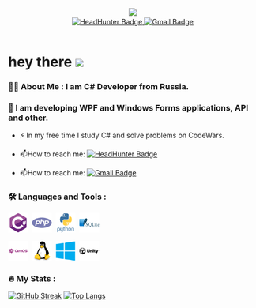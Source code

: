 <div id = "header" align = "center">
  <img src = "https://media.giphy.com/media/qgQUggAC3Pfv687qPC/giphy.gif" width = "500"/>
</div>
<div id="badges" align = "center">
  
  <a href="https://hh.ru/applicant/resumes?hhtmFromLabel=header&hhtmFrom=resume_renewal_promo">
    <img src="https://img.shields.io/badge/-hh.ru-red" alt="HeadHunter Badge"/>
  </a>
  
  <a href="https://mail.google.com/mail/u/0/#inbox?compose=GTvVlcSGLrfcJPbSBvMzwbmVpZkPdbTtxfhLcjpgZKJSWNmcNgckBkrVdwdKdwHCtjKLQWDMtLmJM">
    <img src="https://img.shields.io/badge/-Gmail.com-red" alt="Gmail Badge"/>
  </a>
  
  <br>
  
  <img src="https://komarev.com/ghpvc/?username=FilimonEnc&style=flat-square&color=blue" alt=""/>
</div>

<h1>
  hey there
  <img src="https://media.giphy.com/media/hvRJCLFzcasrR4ia7z/giphy.gif" width="30px"/>
</h1>

### :man_technologist: About Me : I am C# Developer from Russia.
### :telescope: I am developing WPF and Windows Forms applications, API and other.

- :zap: In my free time I study C# and solve problems on CodeWars.

- :mailbox:How to reach me: [![HeadHunter Badge](https://img.shields.io/badge/-hh.ru-red)](https://hh.ru/applicant/resumes?hhtmFromLabel=header&hhtmFrom=resume_renewal_promo)
- :mailbox:How to reach me: [![Gmail Badge](https://img.shields.io/badge/-Gmail.com-red)](https://mail.google.com/mail/u/0/#inbox?compose=GTvVlcSGLrfcJPbSBvMzwbmVpZkPdbTtxfhLcjpgZKJSWNmcNgckBkrVdwdKdwHCtjKLQWDMtLmJM)

### :hammer_and_wrench: Languages and Tools :
<div>
  <img src="https://github.com/devicons/devicon/blob/master/icons/csharp/csharp-original.svg" title=".Net" alt="C#" width="40" height="40"/>&nbsp;
  <img src="https://github.com/devicons/devicon/blob/master/icons/php/php-plain.svg" title="PHP" alt="PHP" width="40" height="40"/>&nbsp;
  <img src="https://github.com/devicons/devicon/blob/master/icons/python/python-original-wordmark.svg" title="Python" alt="Python" width="40" height="40"/>&nbsp;
  <img src="https://github.com/devicons/devicon/blob/master/icons/sqlite/sqlite-original-wordmark.svg" title="SQLite" alt="SQLite" width="40" height="40"/>&nbsp;

  <img src="https://github.com/devicons/devicon/blob/master/icons/centos/centos-plain-wordmark.svg" title="CentOs" alt="CentOs" width="40" height="40"/>&nbsp;
  <img src="https://github.com/devicons/devicon/blob/master/icons/linux/linux-original.svg" title="Linux" alt="Linux" width="40" height="40"/>&nbsp;
  <img src="https://github.com/devicons/devicon/blob/master/icons/windows8/windows8-original.svg" title="Windows" alt="Windows" width="40" height="40"/>&nbsp;
  <img src="https://github.com/devicons/devicon/blob/master/icons/unity/unity-original-wordmark.svg" title="Unity" alt="Unity" width="40" height="40"/>&nbsp;
</div>

### :fire: My Stats :

[![GitHub Streak](http://github-readme-streak-stats.herokuapp.com?user=FilimonEnc&theme=dark&background=000000)](https://git.io/streak-stats)
[![Top Langs](https://github-readme-stats.vercel.app/api/top-langs/?username=FilimonEnc)](https://github.com/anuraghazra/github-readme-stats)
